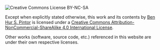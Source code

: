 ![Creative Commons License BY-NC-SA](https://i.creativecommons.org/l/by-nc-sa/4.0/80x15.png)

Except when explicitly stated otherwise, this work and its contents by <a xmlns:cc='http://creativecommons.org/ns#' href='https://bnhr.xyz' property='cc:attributionName' rel='cc:attributionURL'>Ben Hur S. Pintor</a> is licensed under a <a rel='license' href='https://creativecommons.org/licenses/by-nc-sa/4.0/'>Creative Commons Attribution-NonCommercial-ShareAlike 4.0 International License</a>.<br>

Other works (software, source code, etc.) referenced in this website are under their own respective licenses.<br>

